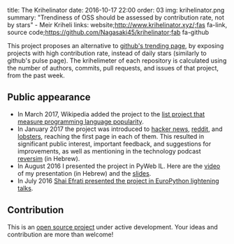 title: The Krihelinator
date: 2016-10-17 22:00
order: 03
img: krihelinator.png
summary: "Trendiness of OSS should be assessed by contribution rate, not by stars" - Meir Kriheli
links: website;http://www.krihelinator.xyz/;fas fa-link, source code;https://github.com/Nagasaki45/krihelinator;fab fa-github

This project proposes an alternative to [github's trending
page](https://github.com/trending), by exposing projects with high
contribution rate, instead of daily stars (similarly to github's pulse
page). The krihelimeter of each repository is calculated using the
number of authors, commits, pull requests, and issues of that project,
from the past week.

## Public appearance

-   In March 2017, Wikipedia added the project to the [list project that
    measure programming language
    popularity](https://en.wikipedia.org/wiki/Measuring_programming_language_popularity).
-   In January 2017 the project was introduced to [hacker
    news](https://news.ycombinator.com/item?id=13450554),
    [reddit](https://www.reddit.com/r/programming/comments/5pcylf/this_project_proposes_an_alternative_to_githubs/),
    and
    [lobsters](https://lobste.rs/s/nlghvo/krihelinator_github_trending),
    reaching the first page in each of them. This resulted in
    significant public interest, important feedback, and suggestions for
    improvements, as well as mentioning in the technology podcast
    [reversim](http://www.reversim.com/2017/02/315-bumpers-36.html) (in
    Hebrew).
-   In August 2016 I presented the project in PyWeb IL. Here are the
    [video](https://www.youtube.com/watch?v=03c_yQZKopY) of my
    presentation (in Hebrew) and the
    [slides](https://rawgit.com/Nagasaki45/pyweb-talk/master/index.html).
-   In July 2016 [Shai Efrati presented the project in EuroPython
    lightening talks](https://youtu.be/99hirARuiyY?t=31m53s).

## Contribution

This is an [open source
project](https://github.com/Nagasaki45/krihelinator) under active
development. Your ideas and contribution are more than welcome!
